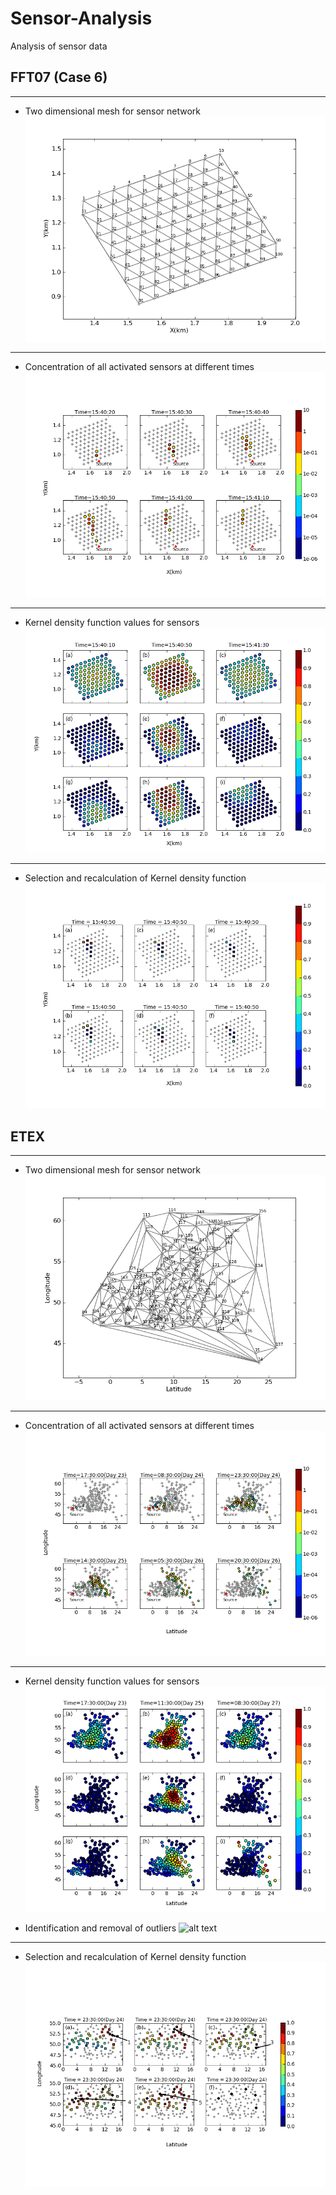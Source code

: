 


# Sensor-Analysis
Analysis of sensor data

## FFT07 (Case 6)

------------------
* Two dimensional mesh for sensor network
![alt text](https://github.com/bchow1/Sensor-Analysis/blob/master/Examples/FFT07/FFT07_mesh.png "FFT07")

------------------
* Concentration of all activated sensors at different times
![alt text](https://github.com/bchow1/Sensor-Analysis/blob/master/Examples/FFT07/FFT07_allHits.png "FFT07 All Hits")

------------------
* Kernel density function values for sensors 
![alt text](https://github.com/bchow1/Sensor-Analysis/blob/master/Examples/FFT07/FFT07_fch.png "FFT07")

------------------
* Selection and recalculation of Kernel density function
![alt text](https://github.com/bchow1/Sensor-Analysis/blob/master/Examples/FFT07/FFT07_fcstep.png "FFT07")


## ETEX

------------------
* Two dimensional mesh for sensor network
![alt text](https://github.com/bchow1/Sensor-Analysis/blob/master/Examples/ETEX/ETEX_mesh.png "ETEX mesh")

------------------
* Concentration of all activated sensors at different times
![alt text](https://github.com/bchow1/Sensor-Analysis/blob/master/Examples/ETEX/ETEX_allHits.png "ETEX concentrations")

------------------
* Kernel density function values for sensors 
![alt text](https://github.com/bchow1/Sensor-Analysis/blob/master/Examples/ETEX/ETEX_fch.png "ETEX KD Function")

* Identification and removal of outliers
![alt text](https://github.com/bchow1/Sensor-Analysis/blob/master/Examples/ETEX/ETEX_outlier.png "ETEX Outliers")

------------------
* Selection and recalculation of Kernel density function
![alt text](https://github.com/bchow1/Sensor-Analysis/blob/master/Examples/ETEX/ETEX_fcstep.png "ETEX KD Recalculation")


